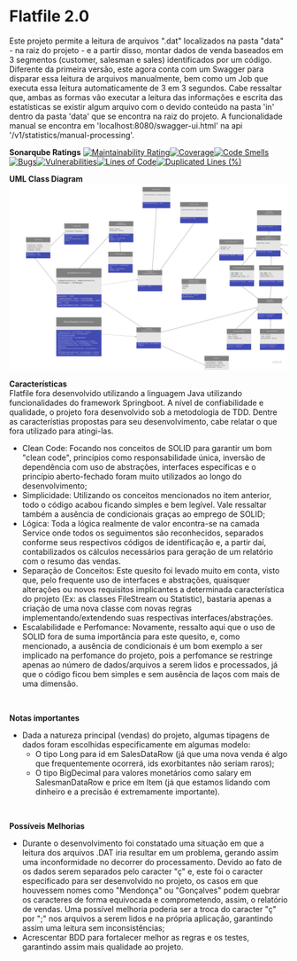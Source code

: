 # Flatfile 2.0

Este projeto permite a leitura de arquivos ".dat" localizados na pasta "data" - na raiz do projeto - e a partir disso, montar dados de venda baseados em 3 segmentos (customer, salesman e sales) identificados por um código.
Diferente da primeira versão, este agora conta com um Swagger para disparar essa leitura de arquivos manualmente, bem como um Job que executa essa leitura automaticamente de 3 em 3 segundos. Cabe ressaltar que, ambas as formas vão executar a leitura das informações e escrita das estatísticas se existir algum arquivo com o devido conteúdo na pasta 'in' dentro da pasta 'data' que se encontra na raiz do projeto.
A funcionalidade manual se encontra em 'localhost:8080/swagger-ui.html' na api '/v1/statistics/manual-processing'.

**Sonarqube Ratings**
[![Maintainability Rating](https://sonarcloud.io/api/project_badges/measure?project=renanlopesluis_flatfile2&metric=sqale_rating)](https://sonarcloud.io/dashboard?id=renanlopesluis_flatfile2)[![Coverage](https://sonarcloud.io/api/project_badges/measure?project=renanlopesluis_flatfile2&metric=coverage)](https://sonarcloud.io/dashboard?id=renanlopesluis_flatfile2)[![Code Smells](https://sonarcloud.io/api/project_badges/measure?project=renanlopesluis_flatfile2&metric=code_smells)](https://sonarcloud.io/dashboard?id=renanlopesluis_flatfile2)[![Bugs](https://sonarcloud.io/api/project_badges/measure?project=renanlopesluis_flatfile2&metric=bugs)](https://sonarcloud.io/dashboard?id=renanlopesluis_flatfile2)[![Vulnerabilities](https://sonarcloud.io/api/project_badges/measure?project=renanlopesluis_flatfile2&metric=vulnerabilities)](https://sonarcloud.io/dashboard?id=renanlopesluis_flatfile2)[![Lines of Code](https://sonarcloud.io/api/project_badges/measure?project=renanlopesluis_flatfile2&metric=ncloc)](https://sonarcloud.io/dashboard?id=renanlopesluis_flatfile2)[![Duplicated Lines (%)](https://sonarcloud.io/api/project_badges/measure?project=renanlopesluis_flatfile2&metric=duplicated_lines_density)](https://sonarcloud.io/dashboard?id=renanlopesluis_flatfile2)

**UML Class Diagram**
![alt text](https://github.com/renanlopesluis/flatfile2/blob/master/UML%20Diagram.jpg)

**Características**
<br/>
Flatfile fora desenvolvido utilizando a linguagem Java utilizando funcionalidades do framework Springboot. A nível de confiabilidade e qualidade, o projeto fora desenvolvido sob a metodologia de TDD. Dentre as característias propostas para seu desenvolvimento, cabe relatar o que fora utilizado para atingi-las.
<br/>
- Clean Code: Focando nos conceitos de SOLID para garantir um bom "clean code", princípios como responsabilidade única, inversão de dependência com uso de abstrações, interfaces específicas e o princípio aberto-fechado foram muito utilizados ao longo do desenvolvimento;
- Simplicidade: Utilizando os conceitos mencionados no item anterior, todo o código acabou ficando simples e bem legível. Vale ressaltar também a ausência de condicionais graças ao emprego de SOLID;
- Lógica: Toda a lógica realmente de valor encontra-se na camada Service onde todos os seguimentos são reconhecidos, separados conforme seus respectivos códigos de identificação e, a partir daí, contabilizados os cálculos necessários para geração de um relatório com o resumo das vendas.
- Separação de Conceitos: Este quesito foi levado muito em conta, visto que, pelo frequente uso de interfaces e abstrações, quaisquer alterações ou novos requisitos implicantes a determinada característica do projeto (Ex: as classes FileStream ou Statistic), bastaria apenas a criação de uma nova classe com novas regras implementando/extendendo suas respectivas interfaces/abstrações.
- Escalabilidade e Perfomance: Novamente, ressalto aqui que o uso de SOLID fora de suma importância para este quesito, e, como mencionado, a ausência de condicionais é um bom exemplo a ser implicado na perfomance do projeto, pois a perfomance se restringe apenas ao número de dados/arquivos a serem lidos e processados, já que o código ficou bem simples e sem ausência de laços com mais de uma dimensão.
<br/>

**Notas importantes**
- Dada a natureza principal (vendas) do projeto, algumas tipagens de dados foram escolhidas especificamente em algumas modelo:
  - O tipo Long para id em SalesDataRow (já que uma nova venda é algo que frequentemente ocorrerá, ids exorbitantes não seriam raros);
  - O tipo BigDecimal para valores monetários como salary em SalesmanDataRow e price em Item (já que estamos lidando com dinheiro e a precisão é extremamente importante).
<br/>

**Possíveis Melhorias**
- Durante o desenvolvimento foi constatado uma situação em que a leitura dos arquivos .DAT iria resultar em um problema, gerando assim uma inconformidade no decorrer do processamento. Devido ao fato de os dados serem separados pelo caracter "ç" e, este foi o caracter especificado para ser desenvolvido no projeto, os casos em que houvessem nomes como "Mendonça" ou "Gonçalves" podem quebrar os caracteres de forma equivocada e comprometendo, assim, o relatório de vendas. Uma possível melhoria poderia ser a troca do caracter "ç" por ";" nos arquivos a serem lidos e na própria aplicação, garantindo assim uma leitura sem inconsistências;
- Acrescentar BDD para fortalecer melhor as regras e os testes, garantindo assim mais qualidade ao projeto.


